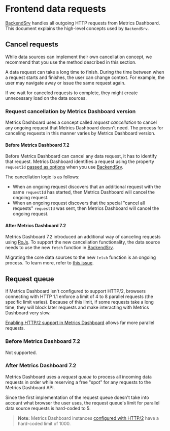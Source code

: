 # Frontend data requests

[BackendSrv](https://github.com/metrics-dashboard/metrics-dashboard/blob/main/packages/metrics-dashboard-runtime/src/services/backendSrv.ts) handles all outgoing HTTP requests from Metrics Dashboard. This document explains the high-level concepts used by `BackendSrv`.

## Cancel requests

While data sources can implement their own cancellation concept, we recommend that you use the method described in this section.

A data request can take a long time to finish. During the time between when a request starts and finishes, the user can change context. For example, the user may navigate away or issue the same request again.

If we wait for canceled requests to complete, they might create unnecessary load on the data sources.

### Request cancellation by Metrics Dashboard version

Metrics Dashboard uses a concept called _request cancellation_ to cancel any ongoing request that Metrics Dashboard doesn't need. The process for canceling requests in this manner varies by Metrics Dashboard version.

#### Before Metrics Dashboard 7.2

Before Metrics Dashboard can cancel any data request, it has to identify that request. Metrics Dashboard identifies a request using the property `requestId` [passed as options](https://github.com/metrics-dashboard/metrics-dashboard/blob/main/packages/metrics-dashboard-runtime/src/services/backendSrv.ts#L47) when you use [BackendSrv](https://github.com/metrics-dashboard/metrics-dashboard/blob/main/packages/metrics-dashboard-runtime/src/services/backendSrv.ts).

The cancellation logic is as follows:

- When an ongoing request discovers that an additional request with the same `requestId` has started, then Metrics Dashboard will cancel the ongoing request.
- When an ongoing request discovers that the special "cancel all requests" `requestId` was sent, then Metrics Dashboard will cancel the ongoing request.

#### After Metrics Dashboard 7.2

Metrics Dashboard 7.2 introduced an additional way of canceling requests using [RxJs](https://github.com/ReactiveX/rxjs). To support the new cancellation functionality, the data source needs to use the new `fetch` function in [BackendSrv](https://github.com/metrics-dashboard/metrics-dashboard/blob/main/packages/metrics-dashboard-runtime/src/services/backendSrv.ts).

Migrating the core data sources to the new `fetch` function is an ongoing process. To learn more, refer to [this issue](https://github.com/metrics-dashboard/metrics-dashboard/issues/27222).

## Request queue

If Metrics Dashboard isn't configured to support HTTP/2, browsers connecting with HTTP 1.1 enforce a limit of 4 to 8 parallel requests (the specific limit varies). Because of this limit, if some requests take a long time, they will block later requests and make interacting with Metrics Dashboard very slow.

[Enabling HTTP/2 support in Metrics Dashboard](https://metrics-dashboard.com/docs/metrics-dashboard/latest/administration/configuration/#protocol) allows far more parallel requests.

### Before Metrics Dashboard 7.2

Not supported.

### After Metrics Dashboard 7.2

Metrics Dashboard uses a _request queue_ to process all incoming data requests in order while reserving a free "spot" for any requests to the Metrics Dashboard API.

Since the first implementation of the request queue doesn't take into account what browser the user uses, the request queue's limit for parallel data source requests is hard-coded to 5.

> **Note:** Metrics Dashboard instances [configured with HTTP/2](https://metrics-dashboard.com/docs/metrics-dashboard/latest/administration/configuration/#protocol) have a hard-coded limit of 1000.
